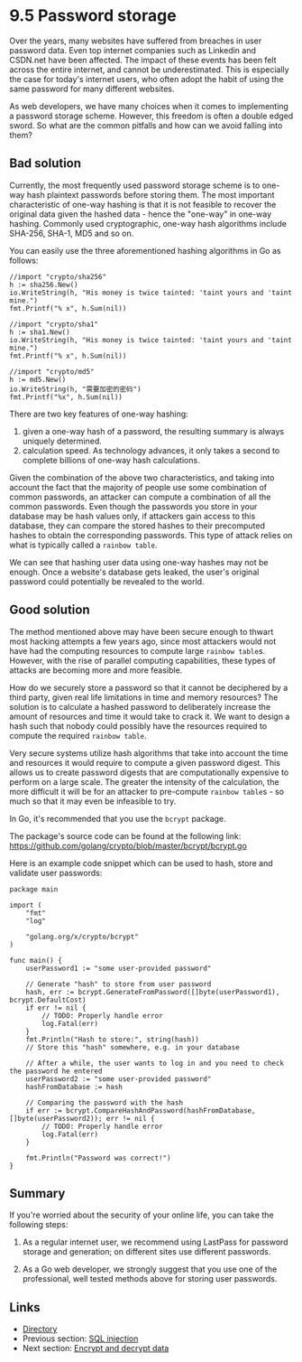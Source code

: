 # 9.5 Password storage

Over the years, many websites have suffered from breaches in user password data. Even top internet companies such as Linkedin and CSDN.net have been affected. The impact of these events has been felt across the entire internet, and cannot be underestimated. This is especially the case for today's internet users, who often adopt the habit of using the same password for many different websites.

As web developers, we have many choices when it comes to implementing a password storage scheme. However, this freedom is often a double edged sword. So what are the common pitfalls and how can we avoid falling into them?

## Bad solution

Currently, the most frequently used password storage scheme is to one-way hash plaintext passwords before storing them. The most important characteristic of one-way hashing is that it is not feasible to recover the original data given the hashed data - hence the "one-way" in one-way hashing. Commonly used cryptographic, one-way hash algorithms include SHA-256, SHA-1, MD5 and so on.

You can easily use the three aforementioned hashing algorithms in Go as follows:

	//import "crypto/sha256"
	h := sha256.New()
	io.WriteString(h, "His money is twice tainted: 'taint yours and 'taint mine.")
	fmt.Printf("% x", h.Sum(nil))

	//import "crypto/sha1"
	h := sha1.New()
	io.WriteString(h, "His money is twice tainted: 'taint yours and 'taint mine.")
	fmt.Printf("% x", h.Sum(nil))

	//import "crypto/md5"
	h := md5.New()
	io.WriteString(h, "需要加密的密码")
	fmt.Printf("%x", h.Sum(nil))

There are two key features of one-way hashing: 

1) given a one-way hash of a password, the resulting summary is always uniquely determined.
2) calculation speed. As technology advances, it only takes a second to complete billions of one-way hash calculations.

Given the combination of the above two characteristics, and taking into account the fact that the majority of people use some combination of common passwords, an attacker can compute a combination of all the common passwords. Even though the passwords you store in your database may be hash values only, if attackers gain access to this database, they can compare the stored hashes to their precomputed hashes to obtain the corresponding passwords. This type of attack relies on what is typically called a `rainbow table`.

We can see that hashing user data using one-way hashes may not be enough. Once a website's database gets leaked, the user's original password could potentially be revealed to the world.

## Good solution

The method mentioned above may have been secure enough to thwart most hacking attempts a few years ago, since most attackers would not have had the computing resources to compute large `rainbow table`s. However, with the rise of parallel computing capabilities, these types of attacks are becoming more and more feasible.

 How do we securely store a password so that it cannot be deciphered by a third party, given real life limitations in time and memory resources? The solution is to calculate a hashed password to deliberately increase the amount of resources and time it would take to crack it. We want to design a hash such that nobody could possibly have the resources required to compute the required `rainbow table`.

Very secure systems utilize hash algorithms that take into account the time and resources it would require to compute a given password digest. This allows us to create password digests that are computationally expensive to perform on a large scale. The greater the intensity of the calculation, the more difficult it will be for an attacker to pre-compute `rainbow table`s - so much so that it may even be infeasible to try.

In Go, it's recommended that you use the `bcrypt` package.

The package's source code can be found at the following link: https://github.com/golang/crypto/blob/master/bcrypt/bcrypt.go

Here is an example code snippet which can be used to hash, store and validate user passwords: 

	package main

	import (
		"fmt"
		"log"

		"golang.org/x/crypto/bcrypt"
	)

	func main() {
		userPassword1 := "some user-provided password"

		// Generate "hash" to store from user password
		hash, err := bcrypt.GenerateFromPassword([]byte(userPassword1), bcrypt.DefaultCost)
		if err != nil {
			// TODO: Properly handle error
			log.Fatal(err)
		}
		fmt.Println("Hash to store:", string(hash))
		// Store this "hash" somewhere, e.g. in your database

		// After a while, the user wants to log in and you need to check the password he entered
		userPassword2 := "some user-provided password"
		hashFromDatabase := hash

		// Comparing the password with the hash
		if err := bcrypt.CompareHashAndPassword(hashFromDatabase, []byte(userPassword2)); err != nil {
			// TODO: Properly handle error
			log.Fatal(err)
		}

		fmt.Println("Password was correct!")
	}

## Summary

If you're worried about the security of your online life, you can take the following steps:

1) As a regular internet user, we recommend using LastPass for password storage and generation; on different sites use different passwords.

2) As a Go web developer, we strongly suggest that you use one of the professional, well tested methods above for storing user passwords.

## Links

- [Directory](preface.md)
- Previous section: [SQL injection](09.4.md)
- Next section: [Encrypt and decrypt data](09.6.md)
